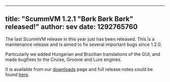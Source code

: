 
---
title: "ScummVM 1.2.1 \"Børk Børk Børk\" released!"
author: sev
date: 1292765760
---

The last ScummVM release in this year just has been released. This is a maintenance release and is aimed to fix several important bugs since 1.2.0.

Particularly we added Hungarian and Brazilian translations of the GUI, and made bugfixes to the Cruise, Groovie and Lure engines.

It is available from our [downloads](/downloads/) page and full release notes could be found [here](/frs/scummvm/1.2.1/ReleaseNotes).

